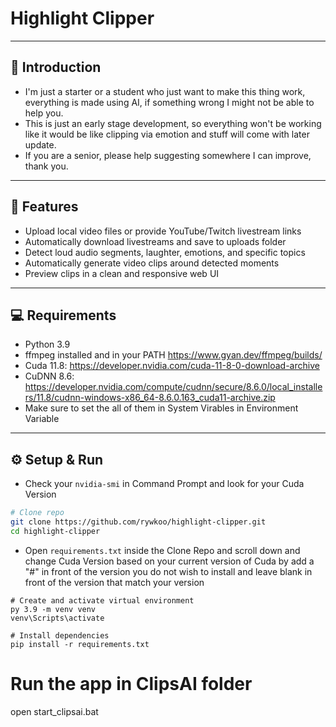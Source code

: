 # Highlight Clipper

---

## 👀 Introduction

- I'm just a starter or a student who just want to make this thing work, everything is made using AI, if something wrong I might not be able to help you.
- This is just an early stage development, so everything won't be working like it would be like clipping via emotion and stuff will come with later update.
- If you are a senior, please help suggesting somewhere I can improve, thank you.

---

## 🚀 Features

- Upload local video files or provide YouTube/Twitch livestream links  
- Automatically download livestreams and save to uploads folder  
- Detect loud audio segments, laughter, emotions, and specific topics  
- Automatically generate video clips around detected moments  
- Preview clips in a clean and responsive web UI  

---

## 💻 Requirements

- Python 3.9  
- ffmpeg installed and in your PATH  https://www.gyan.dev/ffmpeg/builds/
- Cuda 11.8: https://developer.nvidia.com/cuda-11-8-0-download-archive
- CuDNN 8.6: https://developer.nvidia.com/compute/cudnn/secure/8.6.0/local_installers/11.8/cudnn-windows-x86_64-8.6.0.163_cuda11-archive.zip
- Make sure to set the all of them in System Virables in Environment Variable

---

## ⚙️ Setup & Run

- Check your ```nvidia-smi``` in Command Prompt and look for your Cuda Version

```bash
# Clone repo
git clone https://github.com/rywkoo/highlight-clipper.git
cd highlight-clipper
```
- Open ```requirements.txt``` inside the Clone Repo and scroll down and change Cuda Version based on your current version of Cuda by add a "#" in front of the version you do not wish to install and leave blank in front of the version that match your version

```
# Create and activate virtual environment
py 3.9 -m venv venv
venv\Scripts\activate

# Install dependencies
pip install -r requirements.txt
```

# Run the app in ClipsAI folder
open start_clipsai.bat
